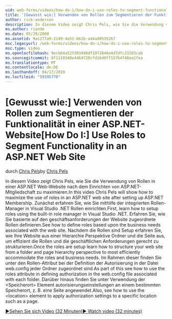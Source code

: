 ```yaml
---
uid: web-forms/videos/how-do-i/how-do-i-use-roles-to-segment-functionality-in-an-aspnet-web-site
title: '[Gewusst wie:] Verwenden von Rollen zum Segmentieren der Funktionalität in einer ASP.NET-Website | Microsoft-Dokumentation'
author: rick-anderson
description: In diesem Video zeigt Chris Pels, wie Sie die Verwendung von Rollen in einer ASP.NET Web-Website nach dem Einrichten von ASP.NET-Mitgliedschaft zu maximieren. Zunächst erfahren Sie, wie Rol einrichten...
ms.author: riande
ms.date: 05/29/2008
ms.assetid: 9ac277a9-2149-4a51-b61b-a44ad0535267
msc.legacyurl: /web-forms/videos/how-do-i/how-do-i-use-roles-to-segment-functionality-in-an-aspnet-web-site
msc.type: video
ms.openlocfilehash: 9ecb64a52fd93498df1972846e4d7dfc21503cab
ms.sourcegitcommit: 0f1119340e4464720cfd16d0ff15764746ea1fea
ms.translationtype: MT
ms.contentlocale: de-DE
ms.lasthandoff: 04/17/2019
ms.locfileid: "59395770"
---
```

# <a name="how-do-i-use-roles-to-segment-functionality-in-an-aspnet-web-site"></a><span data-ttu-id="61fea-104">[Gewusst wie:] Verwenden von Rollen zum Segmentieren der Funktionalität in einer ASP.NET-Website</span><span class="sxs-lookup"><span data-stu-id="61fea-104">[How Do I:] Use Roles to Segment Functionality in an ASP.NET Web Site</span></span>

<span data-ttu-id="61fea-105">durch [Chris Pels](https://twitter.com/chrispels)</span><span class="sxs-lookup"><span data-stu-id="61fea-105">by [Chris Pels](https://twitter.com/chrispels)</span></span>

<span data-ttu-id="61fea-106">In diesem Video zeigt Chris Pels, wie Sie die Verwendung von Rollen in einer ASP.NET Web-Website nach dem Einrichten von ASP.NET-Mitgliedschaft zu maximieren.</span><span class="sxs-lookup"><span data-stu-id="61fea-106">In this video Chris Pels will show how to maximize the use of roles in an ASP.NET web site after setting up ASP.NET Membership.</span></span> <span data-ttu-id="61fea-107">Zunächst erfahren Sie, wie Sie mithilfe der integrierten Rollen-Manager in Visual Studio .NET Rollen einrichten.</span><span class="sxs-lookup"><span data-stu-id="61fea-107">First, learn how to setup roles using the built-in role manager in Visual Studio .NET.</span></span> <span data-ttu-id="61fea-108">Erfahren Sie, wie Sie basierte auf den geschäftsanforderungen der Website zugeordnete Rollen definieren.</span><span class="sxs-lookup"><span data-stu-id="61fea-108">See how to define roles based upon the business needs associated with the web site.</span></span> <span data-ttu-id="61fea-109">Nachdem die Rollen sind Setup erfahren Sie, wie Ihre Website aus einer Hierarchie Perspektive Ordner und die Seite aus, um effizient die Rollen und die geschäftlichen Anforderungen gerecht zu strukturieren.</span><span class="sxs-lookup"><span data-stu-id="61fea-109">Once the roles are setup learn how to structure your web site from a folder and page hierarchy perspective to most efficiently accommodate the roles and business needs.</span></span> <span data-ttu-id="61fea-110">Im Rahmen dieser finden Sie unter den Rollen-Attribut bei der Definition der Autorisierung in der Datei web.config jeder Ordner zugeordnet sind.</span><span class="sxs-lookup"><span data-stu-id="61fea-110">As part of this see how to use the roles attribute in defining authorization in the web.config file associated with each folder.</span></span> <span data-ttu-id="61fea-111">Darüber hinaus finden Sie unter Verwendung der &lt;Speicherort&gt; Element autorisierungseinstellungen an einem bestimmten Speicherort, z. B. eine Seite angewendet.</span><span class="sxs-lookup"><span data-stu-id="61fea-111">Also, see how to use the &lt;location&gt; element to apply authorization settings to a specific location such as a page.</span></span>

[<span data-ttu-id="61fea-112">&#9654;Sehen Sie sich Video (32 Minuten)</span><span class="sxs-lookup"><span data-stu-id="61fea-112">&#9654; Watch video (32 minutes)</span></span>](https://channel9.msdn.com/Blogs/ASP-NET-Site-Videos/how-do-i-use-roles-to-segment-functionality-in-an-aspnet-web-site)
